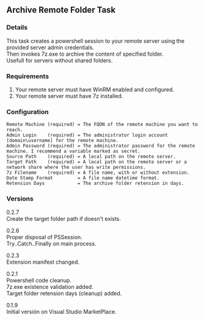 ## Archive Remote Folder Task

### Details
This task creates a powershell session to your remote server using the provided server admin credentials.  
Then invokes 7z.exe to archive the content of specified folder.  
Usefull for servers without shared folders.  

### Requirements
1. Your remote server must have WinRM enabled and configured.
2. Your remote server must have 7z installed.

### Configuration
```
Remote Machine (required) = The FQDN of the remote machine you want to reach.
Admin Login    (required) = The administrator login account [domain\username] for the remote machine.
Admin Password (required) = The administrator password for the remote machine. I recommend a variable marked as secret.
Source Path    (required) = A local path on the remote server.
Target Path    (required) = A local path on the remote server or a network share where the user has write permissions.
7z Filename    (required) = A file name, with or without extension.
Date Stamp Format         = A file name datetime format.
Retension Days            = The archive folder retension in days.
```

### Versions
0.2.7  
Create the target folder path if doesn't exists.    

0.2.6  
Proper disposal of PSSession.  
Try..Catch..Finally on main process.  

0.2.3  
Extension manifest changed.  

0.2.1  
Powershell code cleanup.  
7z.exe existence validation added.  
Target folder retension days (cleanup) added.  

0.1.9  
Initial versión on Visual Studio MarketPlace.  